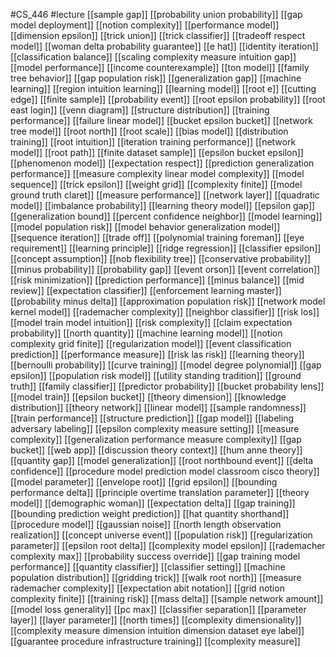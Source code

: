 #CS_446
#lecture
[[sample gap]]
[[probability union probability]]
[[gap model deployment]]
[[notion complexity]]
[[performance model]]
[[dimension epsilon]]
[[trick union]]
[[trick classifier]]
[[tradeoff respect model]]
[[woman delta probability guarantee]]
[[e hat]]
[[identity iteration]]
[[classification balance]]
[[scaling complexity measure intuition gap]]
[[model performance]]
[[income counterexample]]
[[ton model]]
[[family tree behavior]]
[[gap population risk]]
[[generalization gap]]
[[machine learning]]
[[region intuition learning]]
[[learning model]]
[[root e]]
[[cutting edge]]
[[finite sample]]
[[probability event]]
[[root epsilon probability]]
[[root east login]]
[[venn diagram]]
[[structure distribution]]
[[training performance]]
[[failure linear model]]
[[bucket epsilon bucket]]
[[network tree model]]
[[root north]]
[[root scale]]
[[bias model]]
[[distribution training]]
[[root intuition]]
[[iteration training performance]]
[[network model]]
[[root path]]
[[finite dataset sample]]
[[epsilon bucket epsilon]]
[[phenomenon model]]
[[expectation respect]]
[[prediction generalization performance]]
[[measure complexity linear model complexity]]
[[model sequence]]
[[trick epsilon]]
[[weight grid]]
[[complexity finite]]
[[model ground truth claret]]
[[measure performance]]
[[network layer]]
[[quadratic model]]
[[imbalance probability]]
[[learning theory model]]
[[epsilon gap]]
[[generalization bound]]
[[percent confidence neighbor]]
[[model learning]]
[[model population risk]]
[[model behavior generalization model]]
[[sequence iteration]]
[[trade off]]
[[polynomial training foreman]]
[[eye requirement]]
[[learning principle]]
[[ridge regression]]
[[classifier epsilon]]
[[concept assumption]]
[[nob flexibility tree]]
[[conservative probability]]
[[minus probability]]
[[probability gap]]
[[event orson]]
[[event correlation]]
[[risk minimization]]
[[prediction performance]]
[[minus balance]]
[[mid review]]
[[expectation classifier]]
[[enforcement learning master]]
[[probability minus delta]]
[[approximation population risk]]
[[network model kernel model]]
[[rademacher complexity]]
[[neighbor classifier]]
[[risk los]]
[[model train model intuition]]
[[risk complexity]]
[[claim expectation probability]]
[[north quantity]]
[[machine learning model]]
[[notion complexity grid finite]]
[[regularization model]]
[[event classification prediction]]
[[performance measure]]
[[risk las risk]]
[[learning theory]]
[[bernoulli probability]]
[[curve training]]
[[model degree polynomial]]
[[gap epsilon]]
[[population risk model]]
[[utility standing tradition]]
[[ground truth]]
[[family classifier]]
[[predictor probability]]
[[bucket probability lens]]
[[model train]]
[[epsilon bucket]]
[[theory dimension]]
[[knowledge distribution]]
[[theory network]]
[[linear model]]
[[sample randomness]]
[[train performance]]
[[structure prediction]]
[[gap model]]
[[labeling adversary labeling]]
[[epsilon complexity measure setting]]
[[measure complexity]]
[[generalization performance measure complexity]]
[[gap bucket]]
[[web app]]
[[discussion theory context]]
[[hum anne theory]]
[[quantity gap]]
[[model generalization]]
[[root northbound event]]
[[delta confidence]]
[[procedure model prediction model classroom cisco theory]]
[[model parameter]]
[[envelope root]]
[[grid epsilon]]
[[bounding performance delta]]
[[principle overtime translation parameter]]
[[theory model]]
[[demographic woman]]
[[expectation delta]]
[[gap training]]
[[bounding prediction weight prediction]]
[[hat quantity shorthand]]
[[procedure model]]
[[gaussian noise]]
[[north length observation realization]]
[[concept universe event]]
[[population risk]]
[[regularization parameter]]
[[epsilon root delta]]
[[complexity model epsilon]]
[[rademacher complexity max]]
[[probability success override]]
[[gap training model performance]]
[[quantity classifier]]
[[classifier setting]]
[[machine population distribution]]
[[gridding trick]]
[[walk root north]]
[[measure rademacher complexity]]
[[expectation abit notation]]
[[grid notion complexity finite]]
[[training risk]]
[[mass delta]]
[[sample network amount]]
[[model loss generality]]
[[pc max]]
[[classifier separation]]
[[parameter layer]]
[[layer parameter]]
[[north times]]
[[complexity dimensionality]]
[[complexity measure dimension intuition dimension dataset eye label]]
[[guarantee procedure infrastructure training]]
[[complexity measure]]
